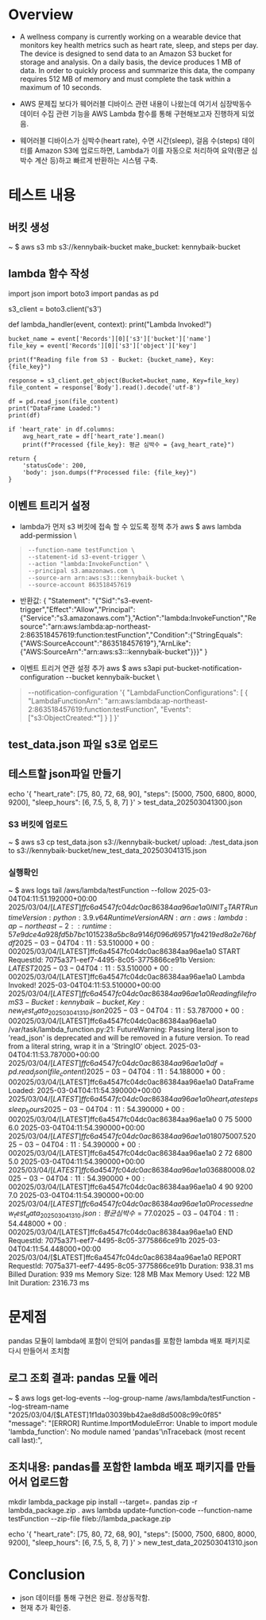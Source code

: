 # Overview
- A wellness company is currently working on a wearable device that monitors key health metrics such as heart rate, sleep, and steps per day. 
The device is designed to send data to an Amazon S3 bucket for storage and analysis. 
On a daily basis, the device produces 1 MB of data. 
In order to quickly process and summarize this data, the company requires 512 MB of memory and must complete the task within a maximum of 10 seconds.

- AWS 문제집 보다가 웨어러블 디바이스 관련 내용이 나왔는데 여기서 심장박동수 데이터 수집 관련 기능을 AWS Lambda 함수를 통해 구현해보고자 진행하게 되었음.
- 웨어러블 디바이스가 심박수(heart rate), 수면 시간(sleep), 걸음 수(steps) 데이터를 Amazon S3에 업로드하면, Lambda가 이를 자동으로 처리하여 요약(평균 심박수 계산 등)하고 빠르게 반환하는 시스템 구축.

# 테스트 내용
## 버킷 생성
~ $ aws s3 mb s3://kennybaik-bucket
make_bucket: kennybaik-bucket

## lambda 함수 작성
import json
import boto3
import pandas as pd

s3_client = boto3.client('s3')

def lambda_handler(event, context):
    print("Lambda Invoked!")

    bucket_name = event['Records'][0]['s3']['bucket']['name']
    file_key = event['Records'][0]['s3']['object']['key']

    print(f"Reading file from S3 - Bucket: {bucket_name}, Key: {file_key}")

    response = s3_client.get_object(Bucket=bucket_name, Key=file_key)
    file_content = response['Body'].read().decode('utf-8')

    df = pd.read_json(file_content)
    print("DataFrame Loaded:")
    print(df)

    if 'heart_rate' in df.columns:
        avg_heart_rate = df['heart_rate'].mean()
        print(f"Processed {file_key}: 평균 심박수 = {avg_heart_rate}")

    return {
        'statusCode': 200,
        'body': json.dumps(f"Processed file: {file_key}")
    }


## 이벤트 트리거 설정

- lambda가 먼저 s3 버킷에 접속 할 수 있도록 정책 추가
aws $ aws lambda add-permission \
>     --function-name testFunction \
>     --statement-id s3-event-trigger \
>     --action "lambda:InvokeFunction" \
>     --principal s3.amazonaws.com \
>     --source-arn arn:aws:s3:::kennybaik-bucket \
>     --source-account 863518457619

- 반환값:
{
    "Statement": "{\"Sid\":\"s3-event-trigger\",\"Effect\":\"Allow\",\"Principal\":{\"Service\":\"s3.amazonaws.com\"},\"Action\":\"lambda:InvokeFunction\",\"Resource\":\"arn:aws:lambda:ap-northeast-2:863518457619:function:testFunction\",\"Condition\":{\"StringEquals\":{\"AWS:SourceAccount\":\"863518457619\"},\"ArnLike\":{\"AWS:SourceArn\":\"arn:aws:s3:::kennybaik-bucket\"}}}"
}


- 이벤트 트리거 연관 설정 추가
aws $ aws s3api put-bucket-notification-configuration --bucket kennybaik-bucket \
> --notification-configuration '{
>   "LambdaFunctionConfigurations": [
>     {
>       "LambdaFunctionArn": "arn:aws:lambda:ap-northeast-2:863518457619:function:testFunction",
>       "Events": ["s3:ObjectCreated:*"]
>     }
>   ]
> }'


## test_data.json 파일 s3로 업로드

## 테스트할 json파일 만들기
echo '{
  "heart_rate": [75, 80, 72, 68, 90],
  "steps": [5000, 7500, 6800, 8000, 9200],
  "sleep_hours": [6, 7.5, 5, 8, 7]
}' > test_data_202503041300.json

### S3 버킷에 업로드
~ $ aws s3 cp test_data.json s3://kennybaik-bucket/
upload: ./test_data.json to s3://kennybaik-bucket/new_test_data_202503041315.json  

### 실행확인
~ $ aws logs tail /aws/lambda/testFunction --follow
2025-03-04T04:11:51.192000+00:00 2025/03/04/[$LATEST]ffc6a4547fc04dc0ac86384aa96ae1a0 INIT_START Runtime Version: python:3.9.v64        Runtime Version ARN: arn:aws:lambda:ap-northeast-2::runtime:57e9dce4a928fd5b7bc1015238a5bc8a9146f096d69571fa4219ed8a2e76bfdf
2025-03-04T04:11:53.510000+00:00 2025/03/04/[$LATEST]ffc6a4547fc04dc0ac86384aa96ae1a0 START RequestId: 7075a371-eef7-4495-8c05-3775866ce91b Version: $LATEST
2025-03-04T04:11:53.510000+00:00 2025/03/04/[$LATEST]ffc6a4547fc04dc0ac86384aa96ae1a0 Lambda Invoked!
2025-03-04T04:11:53.510000+00:00 2025/03/04/[$LATEST]ffc6a4547fc04dc0ac86384aa96ae1a0 Reading file from S3 - Bucket: kennybaik-bucket, Key: new_test_data_202503041310.json
2025-03-04T04:11:53.787000+00:00 2025/03/04/[$LATEST]ffc6a4547fc04dc0ac86384aa96ae1a0 /var/task/lambda_function.py:21: FutureWarning: Passing literal json to 'read_json' is deprecated and will be removed in a future version. To read from a literal string, wrap it in a 'StringIO' object.
2025-03-04T04:11:53.787000+00:00 2025/03/04/[$LATEST]ffc6a4547fc04dc0ac86384aa96ae1a0 df = pd.read_json(file_content)
2025-03-04T04:11:54.188000+00:00 2025/03/04/[$LATEST]ffc6a4547fc04dc0ac86384aa96ae1a0 DataFrame Loaded:
2025-03-04T04:11:54.390000+00:00 2025/03/04/[$LATEST]ffc6a4547fc04dc0ac86384aa96ae1a0 heart_rate  steps  sleep_hours
2025-03-04T04:11:54.390000+00:00 2025/03/04/[$LATEST]ffc6a4547fc04dc0ac86384aa96ae1a0 0          75   5000          6.0
2025-03-04T04:11:54.390000+00:00 2025/03/04/[$LATEST]ffc6a4547fc04dc0ac86384aa96ae1a0 1          80   7500          7.5
2025-03-04T04:11:54.390000+00:00 2025/03/04/[$LATEST]ffc6a4547fc04dc0ac86384aa96ae1a0 2          72   6800          5.0
2025-03-04T04:11:54.390000+00:00 2025/03/04/[$LATEST]ffc6a4547fc04dc0ac86384aa96ae1a0 3          68   8000          8.0
2025-03-04T04:11:54.390000+00:00 2025/03/04/[$LATEST]ffc6a4547fc04dc0ac86384aa96ae1a0 4          90   9200          7.0
2025-03-04T04:11:54.390000+00:00 2025/03/04/[$LATEST]ffc6a4547fc04dc0ac86384aa96ae1a0 Processed new_test_data_202503041310.json: 평균 심박수 = 77.0
2025-03-04T04:11:54.448000+00:00 2025/03/04/[$LATEST]ffc6a4547fc04dc0ac86384aa96ae1a0 END RequestId: 7075a371-eef7-4495-8c05-3775866ce91b
2025-03-04T04:11:54.448000+00:00 2025/03/04/[$LATEST]ffc6a4547fc04dc0ac86384aa96ae1a0 REPORT RequestId: 7075a371-eef7-4495-8c05-3775866ce91b    Duration: 938.31 ms     Billed Duration: 939 ms Memory Size: 128 MB     Max Memory Used: 122 MB Init Duration: 2316.73 ms


# 문제점
pandas 모듈이 lambda에 포함이 안되어 pandas를 포함한 lambda 배포 패키지로 다시 만들어서 조치함

## 로그 조회 결과: pandas 모듈 에러
~ $ aws logs get-log-events --log-group-name /aws/lambda/testFunction --log-stream-name "2025/03/04/[\$LATEST]1f1da03039bb42ae8d8d5008c99c0f85"
            "message": "[ERROR] Runtime.ImportModuleError: Unable to import module 'lambda_function': No module named 'pandas'\nTraceback (most recent call last):",

## 조치내용: pandas를 포함한 lambda 배포 패키지를 만들어서 업로드함 			
mkdir lambda_package
pip install --target=. pandas
zip -r lambda_package.zip .
aws lambda update-function-code --function-name testFunction --zip-file fileb://lambda_package.zip

echo '{
  "heart_rate": [75, 80, 72, 68, 90],
  "steps": [5000, 7500, 6800, 8000, 9200],
  "sleep_hours": [6, 7.5, 5, 8, 7]
}' > new_test_data_202503041310.json


# Conclusion
- json 데이터를 통해 구현은 완료. 정상동작함.
- 현재 추가 확인중.
